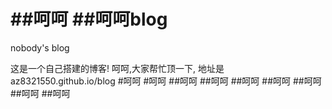 ##呵呵
##呵呵blog
====

nobody's blog


这是一个自己搭建的博客!
呵呵,大家帮忙顶一下,
地址是az8321550.github.io/blog
#呵呵
#呵呵
##呵呵
##呵呵
##呵呵
##呵呵
##呵呵
##呵呵
##呵呵
